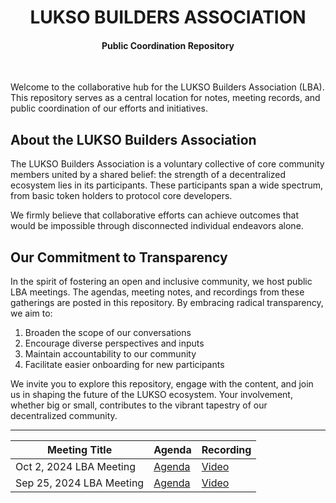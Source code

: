 <div align="center">

# LUKSO BUILDERS ASSOCIATION
#### Public Coordination Repository

</div>

</br>

Welcome to the collaborative hub for the LUKSO Builders Association (LBA). This repository serves as a central location for notes, meeting records, and public coordination of our efforts and initiatives.

## About the LUKSO Builders Association

The LUKSO Builders Association is a voluntary collective of core community members united by a shared belief: the strength of a decentralized ecosystem lies in its participants. These participants span a wide spectrum, from basic token holders to protocol core developers.

We firmly believe that collaborative efforts can achieve outcomes that would be impossible through disconnected individual endeavors alone.

## Our Commitment to Transparency

In the spirit of fostering an open and inclusive community, we host public LBA meetings. The agendas, meeting notes, and recordings from these gatherings are posted in this repository. By embracing radical transparency, we aim to:

1. Broaden the scope of our conversations
2. Encourage diverse perspectives and inputs
3. Maintain accountability to our community
4. Facilitate easier onboarding for new participants

We invite you to explore this repository, engage with the content, and join us in shaping the future of the LUKSO ecosystem. Your involvement, whether big or small, contributes to the vibrant tapestry of our decentralized community.

---

| Meeting Title | Agenda | Recording |
|---------------|--------|-----------|
| Oct 2, 2024 LBA Meeting | [Agenda](Meeting-Notes/Meeting-2.md) | [Video](https://example.com/recording1) |
| Sep 25, 2024 LBA Meeting | [Agenda](Meeting-Notes/Meeting-1.md) | [Video](https://example.com/recording2) |



